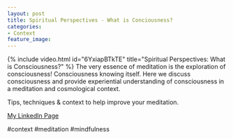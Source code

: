 ```yaml
---
layout: post
title: Spiritual Perspectives - What is Conciousness?
categories:
- Context
feature_image: 
---
```


{% include video.html id="6YxiapBTkTE" title="Spiritual Perspectives: What is Consciousness?" %}
The very essence of meditation is the exploration of consciousness! Consciousness knowing itself. Here we discuss consciousness and provide experiential understanding of consciousness in a meditation and cosmological context.

Tips, techniques & context to help improve your meditation.

[My LinkedIn Page](https://www.linkedin.com/in/peter-twigg-991a8818b/)

#context #meditation #mindfulness

